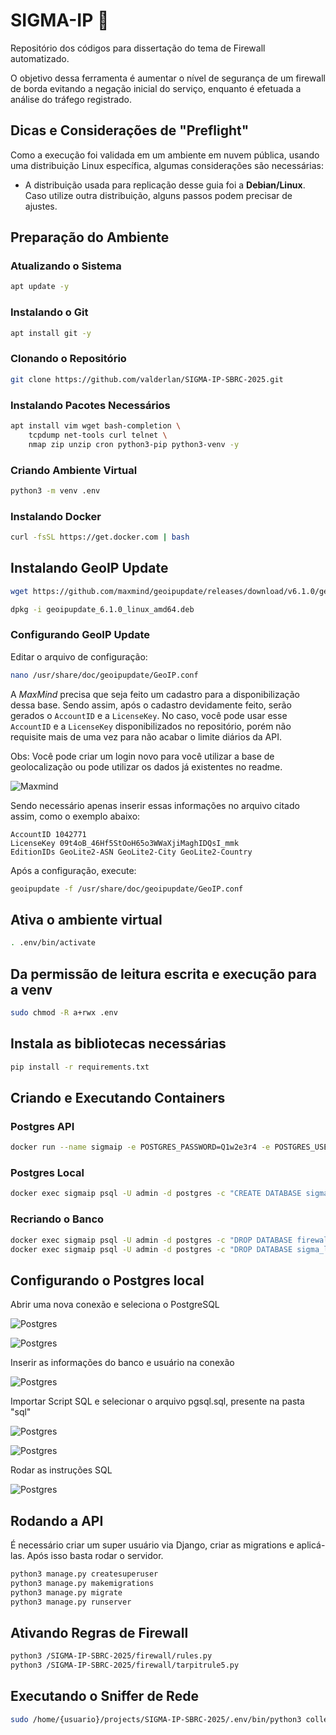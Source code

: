 # SIGMA-IP 📕

Repositório dos códigos para dissertação do tema de Firewall automatizado.

O objetivo dessa ferramenta é aumentar o nível de segurança de um firewall de borda evitando a negação inicial do serviço, enquanto é efetuada a análise do tráfego registrado.

## Dicas e Considerações de "Preflight"

Como a execução foi validada em um ambiente em nuvem pública, usando uma distribuição Linux específica, algumas considerações são necessárias:

- A distribuição usada para replicação desse guia foi a **Debian/Linux**. Caso utilize outra distribuição, alguns passos podem precisar de ajustes.

## Preparação do Ambiente

### Atualizando o Sistema
```sh
apt update -y
```

### Instalando o Git
```sh
apt install git -y
```

### Clonando o Repositório
```sh
git clone https://github.com/valderlan/SIGMA-IP-SBRC-2025.git
```

### Instalando Pacotes Necessários
```sh
apt install vim wget bash-completion \
    tcpdump net-tools curl telnet \
    nmap zip unzip cron python3-pip python3-venv -y
```

### Criando Ambiente Virtual
```sh
python3 -m venv .env
```

### Instalando Docker
```sh
curl -fsSL https://get.docker.com | bash
```

## Instalando GeoIP Update
```sh
wget https://github.com/maxmind/geoipupdate/releases/download/v6.1.0/geoipupdate_6.1.0_linux_amd64.deb

dpkg -i geoipupdate_6.1.0_linux_amd64.deb
```

### Configurando GeoIP Update
Editar o arquivo de configuração:
```sh
nano /usr/share/doc/geoipupdate/GeoIP.conf
```
A *MaxMind* precisa que seja feito um cadastro para a disponibilização dessa base. Sendo assim, após o cadastro devidamente feito, serão gerados o ```AccountID``` e a ```LicenseKey```. No caso, você pode usar esse ```AccountID``` e a ```LicenseKey``` disponibilizados no repositório, porém não requisite mais de uma vez para não acabar o limite diários da API. 

Obs: Você pode criar um login novo para você utilizar a base de geolocalização ou pode utilizar os dados já existentes no readme.

![Maxmind](imgs/maxMind.png)

Sendo necessário apenas inserir essas informações no arquivo citado assim, como o exemplo abaixo:

```
AccountID 1042771
LicenseKey 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
EditionIDs GeoLite2-ASN GeoLite2-City GeoLite2-Country
```
Após a configuração, execute:
```sh
geoipupdate -f /usr/share/doc/geoipupdate/GeoIP.conf
```

## Ativa o ambiente virtual
```sh
. .env/bin/activate
```
## Da permissão de leitura escrita e execução para a venv
```sh
sudo chmod -R a+rwx .env
```
## Instala as bibliotecas necessárias
```sh
pip install -r requirements.txt 
``` 

## Criando e Executando Containers
### Postgres API
```sh
docker run --name sigmaip -e POSTGRES_PASSWORD=Q1w2e3r4 -e POSTGRES_USER=admin -e POSTGRES_DB=firewall -p 5433:5432 -d postgres:17
```

### Postgres Local
```sh
docker exec sigmaip psql -U admin -d postgres -c "CREATE DATABASE sigma_local OWNER admin;"
```

### Recriando o Banco
```sh
docker exec sigmaip psql -U admin -d postgres -c "DROP DATABASE firewall;" -c "CREATE DATABASE firewall;"
docker exec sigmaip psql -U admin -d postgres -c "DROP DATABASE sigma_local;" -c "CREATE DATABASE sigma_local;"
```

## Configurando o Postgres local

Abrir uma nova conexão e seleciona o PostgreSQL

![Postgres](imgs/postgres1.png)


![Postgres](imgs/postgres2.png)

Inserir as informações do banco e usuário na conexão

![Postgres](imgs/postgres3.png)

Importar Script SQL e selecionar o arquivo pgsql.sql, presente na pasta "sql"

![Postgres](imgs/postgres4.png)

![Postgres](imgs/postgres5.png)

Rodar as instruções SQL

![Postgres](imgs/postgres6.png)


## Rodando a API

É necessário criar um super usuário via Django, criar as migrations e aplicá-las. Após isso basta rodar o servidor.

```sh
python3 manage.py createsuperuser
python3 manage.py makemigrations
python3 manage.py migrate
python3 manage.py runserver
```

## Ativando Regras de Firewall
```sh
python3 /SIGMA-IP-SBRC-2025/firewall/rules.py
python3 /SIGMA-IP-SBRC-2025/firewall/tarpitrule5.py
```
## Executando o Sniffer de Rede
```sh
sudo /home/{usuario}/projects/SIGMA-IP-SBRC-2025/.env/bin/python3 collect/collect-pgsql-ipv4-tcp-syn.py
```
